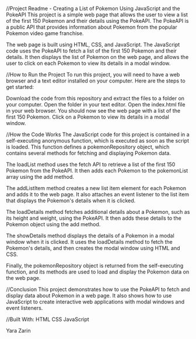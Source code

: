 //Project Readme - Creating a List of Pokemon Using JavaScript and the PokeAPI
This project is a simple web page that allows the user to view a list of the first 150 Pokemon and their details using the PokeAPI. The PokeAPI is a public API that provides information about Pokemon from the popular Pokemon video game franchise.

The web page is built using HTML, CSS, and JavaScript. The JavaScript code uses the PokeAPI to fetch a list of the first 150 Pokemon and their details. It then displays the list of Pokemon on the web page, and allows the user to click on each Pokemon to view its details in a modal window.

//How to Run the Project
To run this project, you will need to have a web browser and a text editor installed on your computer. Here are the steps to get started:

Download the code from this repository and extract the files to a folder on your computer.
Open the folder in your text editor.
Open the index.html file in your web browser.
You should now see the web page with a list of the first 150 Pokemon. Click on a Pokemon to view its details in a modal window.

//How the Code Works
The JavaScript code for this project is contained in a self-executing anonymous function, which is executed as soon as the script is loaded. This function defines a pokemonRepository object, which contains several methods for fetching and displaying Pokemon data.

The loadList method uses the fetch API to retrieve a list of the first 150 Pokemon from the PokeAPI. It then adds each Pokemon to the pokemonList array using the add method.

The addListItem method creates a new list item element for each Pokemon and adds it to the web page. It also attaches an event listener to the list item that displays the Pokemon's details when it is clicked.

The loadDetails method fetches additional details about a Pokemon, such as its height and weight, using the PokeAPI. It then adds these details to the Pokemon object using the add method.

The showDetails method displays the details of a Pokemon in a modal window when it is clicked. It uses the loadDetails method to fetch the Pokemon's details, and then creates the modal window using HTML and CSS.

Finally, the pokemonRepository object is returned from the self-executing function, and its methods are used to load and display the Pokemon data on the web page.

//Conclusion
This project demonstrates how to use the PokeAPI to fetch and display data about Pokemon in a web page. It also shows how to use JavaScript to create interactive web applications with modal windows and event listeners.

//Built With:
HTML
CSS
JavaScript

Yara Zarin
